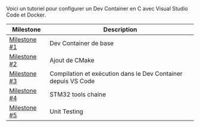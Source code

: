 Voici un tutoriel pour configurer un Dev Container en C avec Visual Studio Code et Docker. 

| Milestone     | Description            |
|----------------------------------------|------------------------------------------------------------------|
| [Milestone #1](./doc/Milestone-1.md)       | Dev Container de base                                            |
| [Milestone #2](./doc/Milestone-2.md)       | Ajout de CMake                                                   |
| [Milestone #3](./doc/Milestone-3.md)       | Compilation et exécution dans le Dev Container depuis VS Code    |
| [Milestone #4](./doc/Milestone-4.md)       | STM32 tools chaine   |
| [Milestone #5](./doc/Milestone-5.md)       | Unit Testing   |



